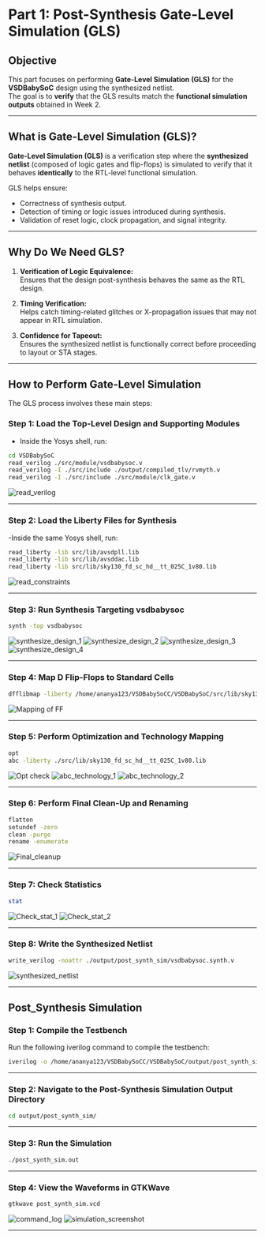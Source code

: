 # Part 1: Post-Synthesis Gate-Level Simulation (GLS)

##  Objective
This part focuses on performing **Gate-Level Simulation (GLS)** for the **VSDBabySoC** design using the synthesized netlist.  
The goal is to **verify** that the GLS results match the **functional simulation outputs** obtained in Week 2.

---

##  What is Gate-Level Simulation (GLS)?
**Gate-Level Simulation (GLS)** is a verification step where the **synthesized netlist** (composed of logic gates and flip-flops) is simulated to verify that it behaves **identically** to the RTL-level functional simulation.

GLS helps ensure:
- Correctness of synthesis output.
- Detection of timing or logic issues introduced during synthesis.
- Validation of reset logic, clock propagation, and signal integrity.

---

##  Why Do We Need GLS?
1. **Verification of Logic Equivalence:**  
   Ensures that the design post-synthesis behaves the same as the RTL design.

2. **Timing Verification:**  
   Helps catch timing-related glitches or X-propagation issues that may not appear in RTL simulation.

3. **Confidence for Tapeout:**  
   Ensures the synthesized netlist is functionally correct before proceeding to layout or STA stages.

---

##  How to Perform Gate-Level Simulation
The GLS process involves these main steps:

### Step 1: Load the Top-Level Design and Supporting Modules

- Inside the Yosys shell, run:

```bash
cd VSDBabySoC
read_verilog ./src/module/vsdbabysoc.v
read_verilog -I ./src/include ./output/compiled_tlv/rvmyth.v
read_verilog -I ./src/include ./src/module/clk_gate.v
```
![read_verilog](Screenshots/read_verilog.jpg)

---

### Step 2: Load the Liberty Files for Synthesis

-Inside the same Yosys shell, run:

```bash
read_liberty -lib src/lib/avsdpll.lib
read_liberty -lib src/lib/avsddac.lib
read_liberty -lib src/lib/sky130_fd_sc_hd__tt_025C_1v80.lib
```
![read_constraints](Screenshots/read_constraints.jpg)

---

### Step 3: Run Synthesis Targeting vsdbabysoc

```bash 
synth -top vsdbabysoc
```
![synthesize_design_1](Screenshots/synthesize_design1.jpg)
![synthesize_design_2](Screenshots/synthesize_design2.jpg)
![synthesize_design_3](Screenshots/synthesize_design3.jpg)
![synthesize_design_4](Screenshots/synthesize_design4.jpg)

---

### Step 4: Map D Flip-Flops to Standard Cells

```bash
dfflibmap -liberty /home/ananya123/VSDBabySoCC/VSDBabySoC/src/lib/sky130_fd_sc_hd__tt_025C_1v80.lib
```
![Mapping of FF](Screenshots/dfflib.jpg)

---

### Step 5: Perform Optimization and Technology Mapping

```bash
opt
abc -liberty ./src/lib/sky130_fd_sc_hd__tt_025C_1v80.lib 
```
![Opt check](Screenshots/opt.jpg)
![abc_technology_1](Screenshots/abc_1.jpg)
![abc_technology_2](Screenshots/abc_2.jpg)

---
### Step 6: Perform Final Clean-Up and Renaming

```bash
flatten
setundef -zero
clean -purge
rename -enumerate
```
![Final_cleanup](Screenshots/Final_cleanup.jpg)

---

### Step 7: Check Statistics

```bash
stat
```
![Check_stat_1](Screenshots/check_stat_1.jpg)
![Check_stat_2](Screenshots/check_stat_2.jpg)

---

### Step 8: Write the Synthesized Netlist

```bash
write_verilog -noattr ./output/post_synth_sim/vsdbabysoc.synth.v
```
![synthesized_netlist](Screenshots/synthesized_netlist.jpg)

---

## Post_Synthesis Simulation

### Step 1: Compile the Testbench
Run the following iverilog command to compile the testbench:

```bash
iverilog -o /home/ananya123/VSDBabySoCC/VSDBabySoC/output/post_synth_sim/post_synth_sim.out -DPOST_SYNTH_SIM -DFUNCTIONAL -DUNIT_DELAY=#1 \ -I ./src/include \ -I ./src/module \ -I ./src/gls_model \  .src/module/testbench.v \ .output/post_synth_sim/vsdbabysoc.synth.v
```
---
### Step 2: Navigate to the Post-Synthesis Simulation Output Directory

```bash
cd output/post_synth_sim/
```
---
### Step 3: Run the Simulation

```bash 
./post_synth_sim.out
```
---
### Step 4: View the Waveforms in GTKWave

```bash
gtkwave post_synth_sim.vcd
```
![command_log](Screenshots/command_log.jpg)
![simulation_screenshot](Screenshots/simulation_ss.jpg)

---